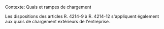 Contexte: Quais et rampes de chargement

Les dispositions des articles R. 4214-9 à R. 4214-12 s'appliquent également aux quais de chargement extérieurs de l'entreprise.